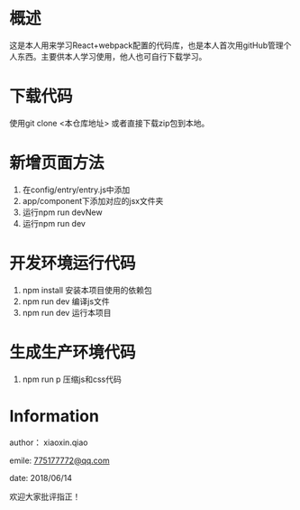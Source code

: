 # 概述

这是本人用来学习React+webpack配置的代码库，也是本人首次用gitHub管理个人东西。主要供本人学习使用，他人也可自行下载学习。



# 下载代码

使用git clone <本仓库地址> 或者直接下载zip包到本地。



# 新增页面方法

1.  在config/entry/entry.js中添加
2.  app/component下添加对应的jsx文件夹
3.  运行npm run devNew
4.  运行npm run dev





# 开发环境运行代码

1.  npm install 安装本项目使用的依赖包
2.  npm run dev 编译js文件
3.  npm run dev 运行本项目




# 生成生产环境代码

1.  npm run p 压缩js和css代码




# Information

author： xiaoxin.qiao

emile: 775177772@qq.com

date: 2018/06/14

欢迎大家批评指正！

